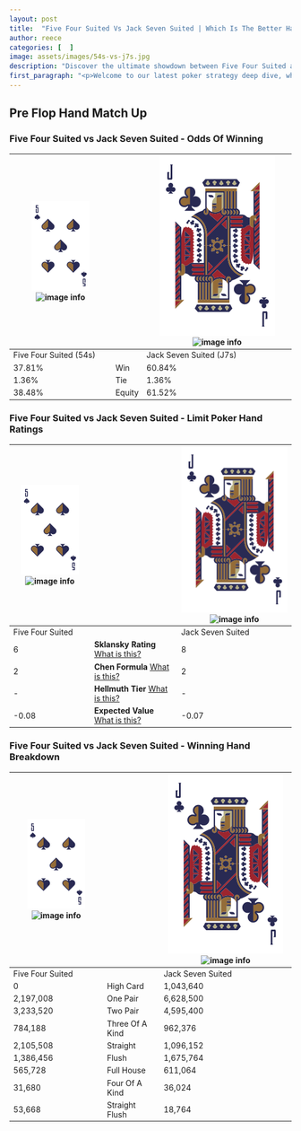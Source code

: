 ```yaml
---
layout: post
title:  "Five Four Suited Vs Jack Seven Suited | Which Is The Better Hand In Poker? A Complete Guide"
author: reece
categories: [  ]
image: assets/images/54s-vs-j7s.jpg
description: "Discover the ultimate showdown between Five Four Suited and Jack Seven Suited in poker! Uncover the odds, strategies, and scenarios where one hand triumphs over the other. Get ready to up your poker game with this thrilling analysis."
first_paragraph: "<p>Welcome to our latest poker strategy deep dive, where we're pitting two distinct hands against each other in a high-stakes showdown: Five Four Suited vs Jack Seven Suited.</p><p>In the dynamic world of poker, every decision counts, and knowing which hand holds the upper hand is key to your success at the table.</p><p>In this article, we'll dissect these two hands, explore the scenarios where one dominates the other, and equip you with the knowledge to make strategic choices that can tip the odds in your favor.</p><p>Get ready to unravel the intriguing dynamics of these poker hands and elevate your game to new heights.</p>"
---
```




[comment]: # (sp0)

## Pre Flop Hand Match Up

<div class="table hand-ratings" markdown="1"> 



### Five Four Suited vs Jack Seven Suited - Odds Of Winning


    
| ![image info](assets/images/hand1/5.png) ![image info](assets/images/hand1/4s.png) |  | ![image info](assets/images/hand2/J.png) ![image info](assets/images/hand2/7s.png) |
| -------- | -------- | -------- |
| Five Four Suited (54s) |  | Jack Seven Suited (J7s) |
| 37.81% | Win | 60.84% |
| 1.36% | Tie | 1.36% |
| 38.48% | Equity | 61.52% |




[comment]: # (sp1)



### Five Four Suited vs Jack Seven Suited - Limit Poker Hand Ratings


    
| ![image info](assets/images/hand1/5.png) ![image info](assets/images/hand1/4s.png) |  | ![image info](assets/images/hand2/J.png) ![image info](assets/images/hand2/7s.png) |
| -------- | -------- | -------- |
| Five Four Suited |  | Jack Seven Suited |
| 6 | **Sklansky Rating** [What is this?](/sklansky-rating-explained) | 8 |
| 2 | **Chen Formula** [What is this?](/chen-formula-explained) | 2 |
| - | **Hellmuth Tier** [What is this?](/Hellmuth-tier-explained) | - |
| -0.08 | **Expected Value** [What is this?](/expected-value-explained) | -0.07 |




[comment]: # (sp2)



### Five Four Suited vs Jack Seven Suited - Winning Hand Breakdown


    
| ![image info](assets/images/hand1/5.png) ![image info](assets/images/hand1/4s.png) |  | ![image info](assets/images/hand2/J.png) ![image info](assets/images/hand2/7s.png) |
| -------- | -------- | -------- |
| Five Four Suited |  | Jack Seven Suited |
| 0 | High Card | 1,043,640 |
| 2,197,008 | One Pair | 6,628,500 |
| 3,233,520 | Two Pair | 4,595,400 |
| 784,188 | Three Of A Kind | 962,376 |
| 2,105,508 | Straight | 1,096,152 |
| 1,386,456 | Flush | 1,675,764 |
| 565,728 | Full House | 611,064 |
| 31,680 | Four Of A Kind | 36,024 |
| 53,668 | Straight Flush | 18,764 |




[comment]: # (sp3)



</div>

[comment]: # (sp4)



[comment]: # (sp5)

